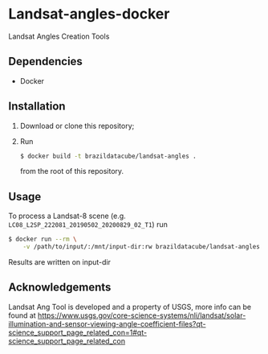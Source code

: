 # Landsat-angles-docker

Landsat Angles Creation Tools

## Dependencies

- Docker

## Installation

1. Download or clone this repository;

2. Run

   ```bash
   $ docker build -t brazildatacube/landsat-angles .
   ```

   from the root of this repository.

## Usage

To process a Landsat-8 scene (e.g. `LC08_L2SP_222081_20190502_20200829_02_T1`) run

```bash
$ docker run --rm \
    -v /path/to/input/:/mnt/input-dir:rw brazildatacube/landsat-angles LC08_L2SP_222081_20190502_20200829_02_T1
```

Results are written on input-dir

## Acknowledgements

Landsat Ang Tool is developed and a property of USGS, more info can be found at https://www.usgs.gov/core-science-systems/nli/landsat/solar-illumination-and-sensor-viewing-angle-coefficient-files?qt-science_support_page_related_con=1#qt-science_support_page_related_con
